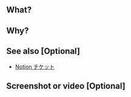 ## What?

<!-- PRの概要を記述する
例:
- Hogehogeモジュールの〇〇のバグを修正
- Hogehogeモジュールのオプションを追加
-->

## Why?

<!-- PRのモチベーションを記述する
例:
- Hogehogeモジュールのオプション名が間違っていたため
- Hogehogeモジュールのハードコーディングパラメータを制御したくなったため
-->

## See also [Optional]

<!-- チケットへのリンク / 関連するissueやPR番号 / 参考にしたURLなどを貼る -->

- [Notion チケット]()

## Screenshot or video [Optional]
